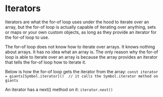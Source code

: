 # Iterators
Iterators are what the for-of loop uses under the hood to iterate over an array, but the for-of loop is actually capable of iterating over anything, sets or maps or your own custom objects, as long as they provide an iterator for the for-of loop to use.

The for-of loop does not know how to iterate over arrays.  It knows nothing about arrays.  It has no idea what an array is.  The only reason why the for-of loop is able to iterate over an array is because the array provides an iterator that tells the for-of loop how to iterate it.

Below is how the for-of loop gets the iterator from the array:
``` const iterator = giants[Symbol.iterator]()  // it calls the Symbol.iterator method on giants ```

An iterator has a next() method on it:
``` iterator.next() ```
